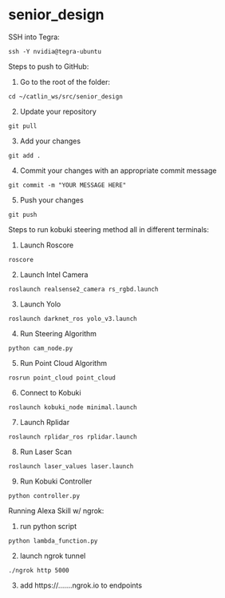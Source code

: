# senior_design

SSH into Tegra:
  ```
  ssh -Y nvidia@tegra-ubuntu
  ```
  
Steps to push to GitHub:
  1. Go to the root of the folder:
  ```
  cd ~/catlin_ws/src/senior_design
  ```
  2. Update your repository
  ```
  git pull
  ```
  3. Add your changes
  ```
  git add .
  ```
  4. Commit your changes with an appropriate commit message
  ```
  git commit -m "YOUR MESSAGE HERE"
  ```
  5. Push your changes
  ```
  git push
  ```
  
Steps to run kobuki steering method all in different terminals:
  1. Launch Roscore
  ```
  roscore
  ```
  2. Launch Intel Camera
  ```
  roslaunch realsense2_camera rs_rgbd.launch
  ```
  3. Launch Yolo
  ```
  roslaunch darknet_ros yolo_v3.launch
  ```
  4. Run Steering Algorithm
  ```
  python cam_node.py
  ```
  5. Run Point Cloud Algorithm
  ```
  rosrun point_cloud point_cloud
  ```
  6. Connect to Kobuki 
  ```
  roslaunch kobuki_node minimal.launch
  ```
  7. Launch Rplidar
  ```
  roslaunch rplidar_ros rplidar.launch
  ``` 
  8. Run Laser Scan  
  ```
  roslaunch laser_values laser.launch
  ```
  9. Run Kobuki Controller
  ```
  python controller.py
  ````
Running Alexa Skill w/ ngrok:
  1. run python script
  ```
  python lambda_function.py
  ```
  2. launch ngrok tunnel
  ```
  ./ngrok http 5000
  ```
  3. add https://.......ngrok.io to endpoints
